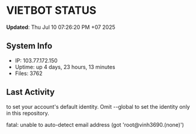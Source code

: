 # VIETBOT STATUS
**Updated**: Thu Jul 10 07:26:20 PM +07 2025

## System Info
- IP: 103.77.172.150
- Uptime: up 4 days, 23 hours, 13 minutes
- Files: 3762

## Last Activity

to set your account's default identity.
Omit --global to set the identity only in this repository.

fatal: unable to auto-detect email address (got 'root@vinh3690.(none)')
